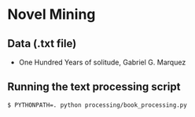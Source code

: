 # Novel Mining

## Data (.txt file)
- One Hundred Years of solitude, Gabriel G. Marquez

## Running the text processing script

```sh
$ PYTHONPATH=. python processing/book_processing.py
```